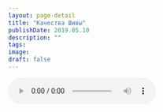```yaml
---
layout: page-detail
title: "Качества Шивы"
publishDate: 2019.05.10
description: ""
tags:
image:
draft: false
---
```


<audio title="2019.05.10 - Качества Шивы.mp3" src="/upload/iblock/0d6/0d6ef36a8b454b51bab0120c5bbeb8f0.mp3" controls=""></audio>

  
